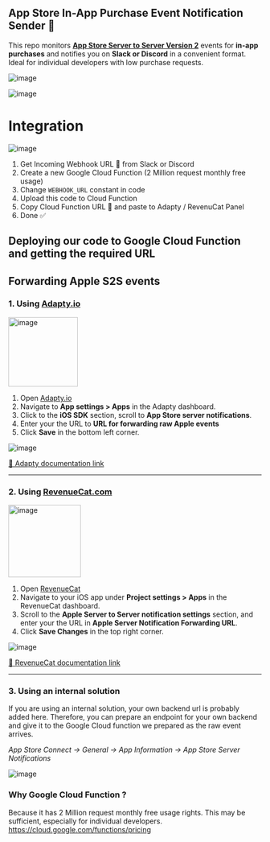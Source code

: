## App Store In-App Purchase Event Notification Sender 🔔
This repo monitors [**App Store Server to Server Version 2**](https://developer.apple.com/documentation/appstoreservernotifications) events for **in-app purchases** and notifies you on **Slack or Discord** in a convenient format. Ideal for individual developers with low purchase requests.

![image](https://github.com/ramazanarslan/ios-raw-events-notification/assets/31334024/2a4d325a-9211-4bbf-acfd-6fb664bc4cd3)



![image](https://github.com/ramazanarslan/ios-raw-events-notification/assets/31334024/947f8dc0-dbce-4ddc-abde-56f768f266d3)



# Integration

![image](https://github.com/ramazanarslan/ios-raw-events-notification/assets/31334024/39f9fbb2-5a9c-4e1f-9432-56d0c8e6f714)


1. Get Incoming Webhook URL 🔗 from Slack or Discord
2. Create a new Google Cloud Function (2 Million request monthly free usage)
3. Change `WEBHOOK_URL` constant in code
4. Upload this code to Cloud Function
5. Copy Cloud Function URL 🔗  and paste to Adapty / RevenuCat Panel
6. Done ✅

## Deploying our code to Google Cloud Function and getting the required URL

## Forwarding  Apple S2S events

### 1. Using [Adapty.io](https://adapty.io/)
<img width="138" alt="image" src="https://github.com/ramazanarslan/ios-raw-events-notification/assets/31334024/614b8c90-d497-4189-9640-677a0fb1497e">

1. Open [Adapty.io](https://app.adapty.io/)
2. Navigate to **App settings > Apps** in the Adapty dashboard.
3. Click to the **iOS SDK** section, scroll to **App Store server notifications**.
4. Enter your the URL to **URL for forwarding raw Apple events**
5. Click **Save** in the bottom left corner.

![image](https://github.com/ramazanarslan/ios-raw-events-notification/assets/31334024/fab237b4-ef34-4db7-8626-ac4fe0be902f)





[🔗 Adapty documentation link](https://docs.adapty.io/docs/app-store-server-notifications#raw-events-forwarding)


---------
### 2. Using [RevenueCat.com](https://www.revenuecat.com)
<img width="144" alt="image" src="https://github.com/ramazanarslan/ios-raw-events-notification/assets/31334024/6e20bff6-2d26-4afa-ae18-3a4fba192825">

1. Open [RevenueCat](https://www.revenuecat.com/)
2. Navigate to your iOS app under **Project settings > Apps** in the RevenueCat dashboard.
3. Scroll to the **Apple Server to Server notification settings** section, and enter your the URL in **Apple Server Notification Forwarding URL**.
4. Click **Save Changes** in the top right corner.

![image](https://github.com/ramazanarslan/ios-raw-events-notification/assets/31334024/be1d97e3-ee15-4c06-874b-61cef9249872)



[🔗 RevenueCat documentation link](https://www.revenuecat.com/docs/platform-resources/server-notifications/apple-server-notifications#option-1-recommended-setting-up-revenuecat-to-forward-apple-notifications-to-your-server)

---------
### 3. Using an internal solution
If you are using an internal solution, your own backend url is probably added here. Therefore, you can prepare an endpoint for your own backend and give it to the Google Cloud function we prepared as the raw event arrives.

*App Store Connect -> General -> App Information -> App Store Server Notifications*

![image](https://github.com/ramazanarslan/ios-raw-events-notification/assets/31334024/63520a2a-4437-4be8-afad-ea78793772aa)



### Why Google Cloud Function ?
Because it has 2 Million request monthly free usage rights. This may be sufficient, especially for individual developers.
https://cloud.google.com/functions/pricing 


